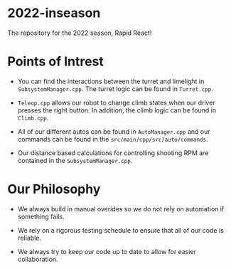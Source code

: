# 2022-inseason
The repository for the 2022 season, Rapid React!
# Points of Intrest
- You can find the interactions between the turret and limelight in `SubsystemManager.cpp`. The turret logic can be found in `Turret.cpp`.

- `Teleop.cpp` allows our robot to change climb states when our driver presses the right button. In addition, the climb logic can be found in `Climb.cpp`.

- All of our different autos can be found in `AutoManager.cpp` and our commands can be found in the `src/main/cpp/src/auto/commands`. 

- Our distance based calculations for controlling shooting RPM are contained in the `SubsystemManager.cpp`.

# Our Philosophy
- We always build in manual overides so we do not rely on automation if something fails.

- We rely on a rigorous testing schedule to ensure that all of our code is reliable.

- We always try to keep our code up to date to allow for easier collaboration.
